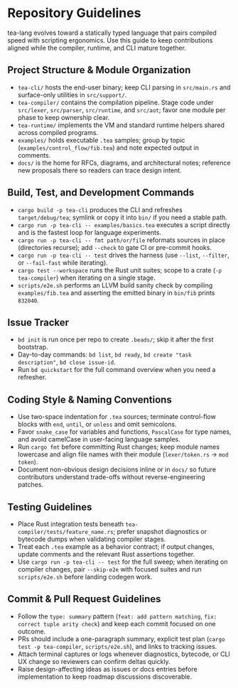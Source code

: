 # Repository Guidelines
tea-lang evolves toward a statically typed language that pairs compiled speed with scripting ergonomics. Use this guide to keep contributions aligned while the compiler, runtime, and CLI mature together.

## Project Structure & Module Organization
- `tea-cli/` hosts the end-user binary; keep CLI parsing in `src/main.rs` and surface-only utilities in `src/support/`.
- `tea-compiler/` contains the compilation pipeline. Stage code under `src/lexer`, `src/parser`, `src/runtime`, and `src/aot`; favor one module per phase to keep ownership clear.
- `tea-runtime/` implements the VM and standard runtime helpers shared across compiled programs.
- `examples/` holds executable `.tea` samples; group by topic (`examples/control_flow/fib.tea`) and note expected output in comments.
- `docs/` is the home for RFCs, diagrams, and architectural notes; reference new proposals there so readers can trace design intent.

## Build, Test, and Development Commands
- `cargo build -p tea-cli` produces the CLI and refreshes `target/debug/tea`; symlink or copy it into `bin/` if you need a stable path.
- `cargo run -p tea-cli -- examples/basics.tea` executes a script directly and is the fastest loop for language experiments.
- `cargo run -p tea-cli -- fmt path/or/file` reformats sources in place (directories recurse); add `--check` to gate CI or pre-commit hooks.
- `cargo run -p tea-cli -- test` drives the harness (use `--list`, `--filter`, or `--fail-fast` while iterating).
- `cargo test --workspace` runs the Rust unit suites; scope to a crate (`-p tea-compiler`) when iterating on a single stage.
- `scripts/e2e.sh` performs an LLVM build sanity check by compiling `examples/fib.tea` and asserting the emitted binary in `bin/fib` prints `832040`.

## Issue Tracker
- `bd init` is run once per repo to create `.beads/`; skip it after the first bootstrap.
- Day-to-day commands: `bd list`, `bd ready`, `bd create "task description"`, `bd close issue-id`.
- Run `bd quickstart` for the full command overview when you need a refresher.

## Coding Style & Naming Conventions
- Use two-space indentation for `.tea` sources; terminate control-flow blocks with `end`, `until`, or `unless` and omit semicolons.
- Favor `snake_case` for variables and functions, `PascalCase` for type names, and avoid camelCase in user-facing language samples.
- Run `cargo fmt` before committing Rust changes; keep module names lowercase and align file names with their module (`lexer/token.rs` → `mod token`).
- Document non-obvious design decisions inline or in `docs/` so future contributors understand trade-offs without reverse-engineering patches.

## Testing Guidelines
- Place Rust integration tests beneath `tea-compiler/tests/feature_name.rs`; prefer snapshot diagnostics or bytecode dumps when validating compiler stages.
- Treat each `.tea` example as a behavior contract; if output changes, update comments and the relevant Rust assertions together.
- Use `cargo run -p tea-cli -- test` for the full sweep; when iterating on compiler changes, pair `--skip-e2e` with focused suites and run `scripts/e2e.sh` before landing codegen work.

## Commit & Pull Request Guidelines
- Follow the `type: summary` pattern (`feat: add pattern matching`, `fix: correct tuple arity check`) and keep each commit focused on one outcome.
- PRs should include a one-paragraph summary, explicit test plan (`cargo test -p tea-compiler`, `scripts/e2e.sh`), and links to tracking issues.
- Attach terminal captures or logs whenever diagnostics, bytecode, or CLI UX change so reviewers can confirm deltas quickly.
- Raise design-affecting ideas as issues or docs entries before implementation to keep roadmap discussions discoverable.
